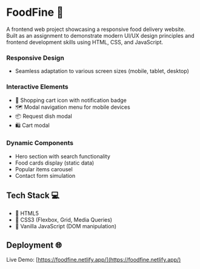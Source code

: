 # FoodFine 🍔

A frontend web project showcasing a responsive food delivery website. Built as an assignment to demonstrate modern UI/UX design principles and frontend development skills using HTML, CSS, and JavaScript.


### Responsive Design
- Seamless adaptation to various screen sizes (mobile, tablet, desktop)

### Interactive Elements
- 🛒 Shopping cart icon with notification badge
- 🗺️ Modal navigation menu for mobile devices
- 📦 Request dish modal
- 🛍️ Cart modal

### Dynamic Components
- Hero section with search functionality
- Food cards display (static data)
- Popular items carousel
- Contact form simulation

## Tech Stack 💻

- 📁 HTML5
- 🎨 CSS3 (Flexbox, Grid, Media Queries)
- 🚀 Vanilla JavaScript (DOM manipulation)

## Deployment 🌐

Live Demo: [https://foodfine.netlify.app/](https://foodfine.netlify.app/)
